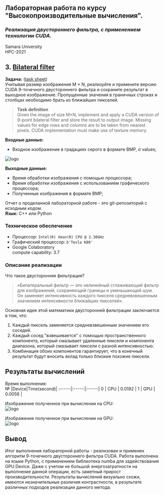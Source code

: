 ## Лабораторная работа по курсу "Высокопроизводительные вычисления".<br/>
### *Реализация двустороннего фильтра, с применением технологии CUDA.* <br/>
Samara University <br/>
HPC-2021

## 3. [Bilateral filter](https://github.com/Dark-MonkGI/Laboratory-work/blob/main/3.%20Bilateral%20filter/Bilateral%20filter_ILia.ipynb)

**Задача:**  ([task sheet](https://github.com/Dark-MonkGI/Laboratory-work/blob/main/3.%20Bilateral%20filter/Methodical%20instructions%20bilateral.pdf))  
Учитывая размер изображения M × N, реализуйте и примените версию CUDA 9-точечного двустороннего фильтра и сохраните
результат в выходное изображение. Пропущенные значения в граничных строках и столбцах необходимо брать из ближайших пикселей.<br/>

> **Task definition** <br/>
> Given the image of size M×N, implement and apply a CUDA version of 9-point bilateral filter and store the
> result to output image. Missing values for edge rows and columns are to be taken from nearest pixels. CUDA implementation must make use of texture memory.<br/>


**Входные данные:** <br/>
- Входное изображение в градациях серого в формате BMP, σ values;<br/>

![logo](https://raw.githubusercontent.com/Dark-MonkGI/Laboratory-work/main/3.%20Bilateral%20filter/image/original_image_batman.bmp) <br/>

**Выходные данные:** <br/>
- Время обработки изображения с помощью процессора;<br/>
- Время обработки изображения с использованием графического процессора;<br/>
- Полученные изображения в формате BMP;<br/>

Отчет о проделанной лабораторной работе - это git-репозиторий с исходным кодом.<br/>
**Язык:**  C++ или Python <br/> 

###  **Техническое обеспечение** <br/>
-  Процессор: `Intel(R) Xeon(R) CPU @ 2.30GHz`<br/>
-  Графический процессор: `b'Tesla K80'` <br/>
-  Google Colaboratory <br/>
   compute capability: 3.7 <br/>
   
###  **Описание реализации** 
Что такое двусторонняя фильтрация?
> «Билатеральный фильтр — это нелинейный сглаживающий фильтр для изображений, сохраняющий границы и уменьшающий шум. Он заменяет интенсивность каждого пикселя средневзвешенным  значением интенсивности ближайших пикселей». <br/>

Основная идея этой математики двусторонней фильтрации заключается в том, что: <br/>

 1. Каждый пиксель заменяется средневзвешенным значением его соседей. <br/>
 2. Каждый сосед "взвешивается" с помощью пространственного компонента, который смазывает удаленные пиксели и компонента диапазона, который смазывает пиксели с разной интенсивностью. <br/>
 3. Комбинация обоих компонентов гарантирует, что в конечный результат будут вносить вклад только близкие похожие пиксели. <br/>

##  **Результаты вычислений** <br/>
Время выполнения: <br/>
№ |Device|Time(second)| 
:-----:|:-----:|:-----:|
0 | CPU |	0.0192 |
1 | GPU |	0.0056 |
<br/>

Изображение полученное при вычислении на CPU: <br/>
![logo](https://raw.githubusercontent.com/Dark-MonkGI/Laboratory-work/main/3.%20Bilateral%20filter/image/bilateral_image_on_CPU.bmp) <br/>

Изображение полученное при вычислении на GPU: <br/>
![logo](https://raw.githubusercontent.com/Dark-MonkGI/Laboratory-work/main/3.%20Bilateral%20filter/image/bilateral_image_on_GPU.bmp) <br/>

 ##  **Вывод**<br/> 
Итог выполнения лабораторной работы - реализован и применен алгоритм 9-точечного двустороннего фильтра CUDA.
Работа выполнена на языке Python, с применением библиотека numba для задействования GPU Device.
Даже с учетом не большой энергозатратности на выполнение данной операции, есть заметный прирост производительности.
Результаты вычислений визуально схожи, имеются незначительные различия контрастности, в результате различных подходов реализации данного метода.





